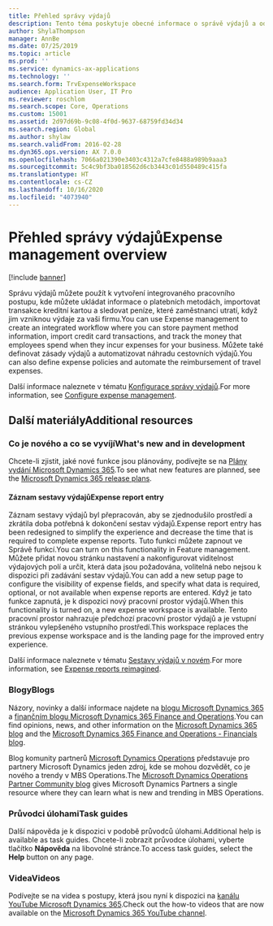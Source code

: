 ```yaml
---
title: Přehled správy výdajů
description: Tento téma poskytuje obecné informace o správě výdajů a odkazy na další zdroje. Správu výdajů můžete použít k vytvoření integrovaného pracovního postupu, kde můžete ukládat informace o platebních metodách, importovat transakce kreditní kartou a sledovat peníze, které zaměstnanci utratí, když jim vzniknou výdaje za vaši firmu.
author: ShylaThompson
manager: AnnBe
ms.date: 07/25/2019
ms.topic: article
ms.prod: ''
ms.service: dynamics-ax-applications
ms.technology: ''
ms.search.form: TrvExpenseWorkspace
audience: Application User, IT Pro
ms.reviewer: roschlom
ms.search.scope: Core, Operations
ms.custom: 15001
ms.assetid: 2d97d69b-9c08-4f0d-9637-68759fd34d34
ms.search.region: Global
ms.author: shylaw
ms.search.validFrom: 2016-02-28
ms.dyn365.ops.version: AX 7.0.0
ms.openlocfilehash: 7066a021390e3403c4312a7cfe8488a989b9aaa3
ms.sourcegitcommit: 5c4c9bf3ba018562d6cb3443c01d550489c415fa
ms.translationtype: HT
ms.contentlocale: cs-CZ
ms.lasthandoff: 10/16/2020
ms.locfileid: "4073940"
---
```

# <a name="expense-management-overview"></a><span data-ttu-id="f8030-104">Přehled správy výdajů</span><span class="sxs-lookup"><span data-stu-id="f8030-104">Expense management overview</span></span>

[!include [banner](../includes/banner.md)]

<span data-ttu-id="f8030-105">Správu výdajů můžete použít k vytvoření integrovaného pracovního postupu, kde můžete ukládat informace o platebních metodách, importovat transakce kreditní kartou a sledovat peníze, které zaměstnanci utratí, když jim vzniknou výdaje za vaši firmu.</span><span class="sxs-lookup"><span data-stu-id="f8030-105">You can use Expense management to create an integrated workflow where you can store payment method information, import credit card transactions, and track the money that employees spend when they incur expenses for your business.</span></span> <span data-ttu-id="f8030-106">Můžete také definovat zásady výdajů a automatizovat náhradu cestovních výdajů.</span><span class="sxs-lookup"><span data-stu-id="f8030-106">You can also define expense policies and automate the reimbursement of travel expenses.</span></span>

<span data-ttu-id="f8030-107">Další informace naleznete v tématu [Konfigurace správy výdajů](plan-expense-management.md).</span><span class="sxs-lookup"><span data-stu-id="f8030-107">For more information, see [Configure expense management](plan-expense-management.md).</span></span>

## <a name="additional-resources"></a><span data-ttu-id="f8030-108">Další materiály</span><span class="sxs-lookup"><span data-stu-id="f8030-108">Additional resources</span></span>

### <a name="whats-new-and-in-development"></a><span data-ttu-id="f8030-109">Co je nového a co se vyvíjí</span><span class="sxs-lookup"><span data-stu-id="f8030-109">What's new and in development</span></span>

<span data-ttu-id="f8030-110">Chcete-li zjistit, jaké nové funkce jsou plánovány, podívejte se na [Plány vydání Microsoft Dynamics 365](https://go.microsoft.com/fwlink/?linkid=2010158).</span><span class="sxs-lookup"><span data-stu-id="f8030-110">To see what new features are planned, see the [Microsoft Dynamics 365 release plans](https://go.microsoft.com/fwlink/?linkid=2010158).</span></span>

#### <a name="expense-report-entry"></a><span data-ttu-id="f8030-111">Záznam sestavy výdajů</span><span class="sxs-lookup"><span data-stu-id="f8030-111">Expense report entry</span></span>

<span data-ttu-id="f8030-112">Záznam sestavy výdajů byl přepracován, aby se zjednodušilo prostředí a zkrátila doba potřebná k dokončení sestav výdajů.</span><span class="sxs-lookup"><span data-stu-id="f8030-112">Expense report entry has been redesigned to simplify the experience and decrease the time that is required to complete expense reports.</span></span> <span data-ttu-id="f8030-113">Tuto funkci můžete zapnout ve Správě funkcí.</span><span class="sxs-lookup"><span data-stu-id="f8030-113">You can turn on this functionality in Feature management.</span></span> <span data-ttu-id="f8030-114">Můžete přidat novou stránku nastavení a nakonfigurovat viditelnost výdajových polí a určit, která data jsou požadována, volitelná nebo nejsou k dispozici při zadávání sestav výdajů.</span><span class="sxs-lookup"><span data-stu-id="f8030-114">You can add a new setup page to configure the visibility of expense fields, and specify what data is required, optional, or not available when expense reports are entered.</span></span> <span data-ttu-id="f8030-115">Když je tato funkce zapnutá, je k dispozici nový pracovní prostor výdajů.</span><span class="sxs-lookup"><span data-stu-id="f8030-115">When this functionality is turned on, a new expense workspace is available.</span></span> <span data-ttu-id="f8030-116">Tento pracovní prostor nahrazuje předchozí pracovní prostor výdajů a je vstupní stránkou vylepšeného vstupního prostředí.</span><span class="sxs-lookup"><span data-stu-id="f8030-116">This workspace replaces the previous expense workspace and is the landing page for the improved entry experience.</span></span>

<span data-ttu-id="f8030-117">Další informace naleznete v tématu [Sestavy výdajů v novém](ExpenseWorkspaceNew.md).</span><span class="sxs-lookup"><span data-stu-id="f8030-117">For more information, see [Expense reports reimagined](ExpenseWorkspaceNew.md).</span></span>

### <a name="blogs"></a><span data-ttu-id="f8030-118">Blogy</span><span class="sxs-lookup"><span data-stu-id="f8030-118">Blogs</span></span>

<span data-ttu-id="f8030-119">Názory, novinky a další informace najdete na [blogu Microsoft Dynamics 365](https://community.dynamics.com/b/msftdynamicsblog?c=Enterprise) a [finančním blogu Microsoft Dynamics 365 Finance and Operations](https://community.dynamics.com/365/financeandoperations/b/financials).</span><span class="sxs-lookup"><span data-stu-id="f8030-119">You can find opinions, news, and other information on the [Microsoft Dynamics 365 blog](https://community.dynamics.com/b/msftdynamicsblog?c=Enterprise) and the [Microsoft Dynamics 365 Finance and Operations - Financials blog](https://community.dynamics.com/365/financeandoperations/b/financials).</span></span>

<span data-ttu-id="f8030-120">Blog komunity partnerů [Microsoft Dynamics Operations](https://community.dynamics.com/partner/b/operationspartnercommunityblog) představuje pro partnery Microsoft Dynamics jeden zdroj, kde se mohou dozvědět, co je nového a trendy v MBS Operations.</span><span class="sxs-lookup"><span data-stu-id="f8030-120">The [Microsoft Dynamics Operations Partner Community blog](https://community.dynamics.com/partner/b/operationspartnercommunityblog) gives Microsoft Dynamics Partners a single resource where they can learn what is new and trending in MBS Operations.</span></span>

### <a name="task-guides"></a><span data-ttu-id="f8030-121">Průvodci úlohami</span><span class="sxs-lookup"><span data-stu-id="f8030-121">Task guides</span></span>

<span data-ttu-id="f8030-122">Další nápověda je k dispozici v podobě průvodců úlohami.</span><span class="sxs-lookup"><span data-stu-id="f8030-122">Additional help is available as task guides.</span></span> <span data-ttu-id="f8030-123">Chcete-li zobrazit průvodce úlohami, vyberte tlačítko **Nápověda** na libovolné stránce.</span><span class="sxs-lookup"><span data-stu-id="f8030-123">To access task guides, select the **Help** button on any page.</span></span>

### <a name="videos"></a><span data-ttu-id="f8030-124">Videa</span><span class="sxs-lookup"><span data-stu-id="f8030-124">Videos</span></span>

<span data-ttu-id="f8030-125">Podívejte se na videa s postupy, která jsou nyní k dispozici na [kanálu YouTube Microsoft Dynamics 365](https://www.youtube.com/channel/UCJGCg4rB3QSs8y_1FquelBQ).</span><span class="sxs-lookup"><span data-stu-id="f8030-125">Check out the how-to videos that are now available on the [Microsoft Dynamics 365 YouTube channel](https://www.youtube.com/channel/UCJGCg4rB3QSs8y_1FquelBQ).</span></span>
